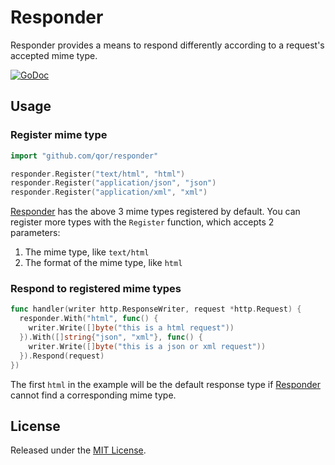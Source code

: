 # Responder

Responder provides a means to respond differently according to a request's accepted mime type.

[![GoDoc](https://godoc.org/github.com/qor/responder?status.svg)](https://godoc.org/github.com/qor/responder)

## Usage

### Register mime type

```go
import "github.com/qor/responder"

responder.Register("text/html", "html")
responder.Register("application/json", "json")
responder.Register("application/xml", "xml")
```

[Responder](https://github.com/qor/responder) has the above 3 mime types registered by default. You can register more types with the `Register` function, which accepts 2 parameters:

1. The mime type, like `text/html`
2. The format of the mime type, like `html`

### Respond to registered mime types

```go
func handler(writer http.ResponseWriter, request *http.Request) {
  responder.With("html", func() {
    writer.Write([]byte("this is a html request"))
  }).With([]string{"json", "xml"}, func() {
    writer.Write([]byte("this is a json or xml request"))
  }).Respond(request)
})
```

The first `html` in the example will be the default response type if [Responder](https://github.com/qor/responder) cannot find a corresponding mime type.

## License

Released under the [MIT License](http://opensource.org/licenses/MIT).
